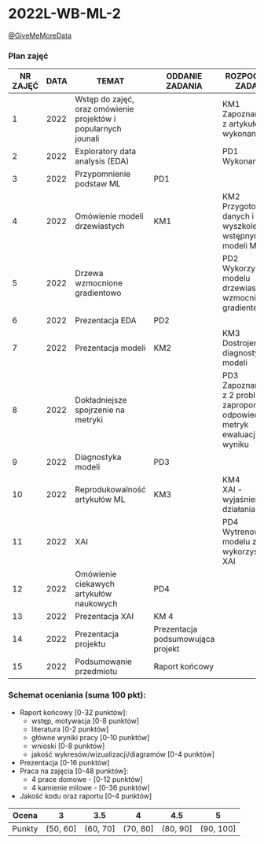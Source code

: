 # 2022L-WB-ML-2

[@GiveMeMoreData](https://github.com/GiveMeMoreData)


### Plan zajęć

<table>
<thead>
  <tr>
    <th>NR ZAJĘĆ</th>
    <th>DATA</th>
    <th>TEMAT</th>
    <th>ODDANIE ZADANIA<br></th>
    <th>ROZPOCZĘCIE ZADANIA</th>
    <th>PUNKTY</th>
  </tr>
</thead>
<tbody>
  <tr>
    <td>1</td>
    <td>2022</td>
    <td>Wstęp do zajęć, oraz omówienie projektów i popularnych jounali</td>
    <td></td>
    <td>KM1<br>Zapoznanie się z artykułem i wykonanie EDA </td>
    <td>6 pkt</td>
  </tr>
  <tr>
    <td>2</td>
    <td>2022</td>
    <td>Exploratory data analysis (EDA)</td>
    <td></td>
    <td>PD1<br>Wykonanie EDA</td>
    <td>3 pkt</td>
  </tr>
  <tr>
    <td>3</td>
    <td>2022</td>
    <td>Przypomnienie podstaw ML</td>
    <td>PD1</td>
    <td></td>
    <td></td>
  </tr>
  <tr>
    <td>4</td>
    <td>2022</td>
    <td>Omówienie modeli drzewiastych</td>
    <td>KM1 </td>
    <td>KM2<br>Przygotowanie danych i wyszkolenie wstępnych modeli ML</td>
    <td>10 pkt</td>
  </tr>
  <tr>
    <td>5</td>
    <td>2022</td>
    <td>Drzewa wzmocnione gradientowo</td>
    <td></td>
    <td>PD2<br>Wykorzystanie modelu drzewiastego i wzmocnionego gradientem</td>
    <td>3 pkt</td>
  </tr>
  <tr>
    <td>6</td>
    <td>2022</td>
    <td>Prezentacja EDA</td>
    <td>PD2</td>
    <td></td>
    <td></td>
  </tr>
  <tr>
    <td>7</td>
    <td>2022</td>
    <td>Prezentacja modeli</td>
    <td>KM2</td>
    <td>KM3<br>Dostrojenie i diagnostyka modeli</td>
    <td>10 pkt</td>
  </tr>
  <tr>
    <td>8</td>
    <td>2022</td>
    <td>Dokładniejsze spojrzenie na metryki</td>
    <td></td>
    <td>PD3<br>Zapoznanie się z 2 problemami i zaproponowanie odpowiednich metryk ewaluacji wyniku </td>
    <td>3 pkt</td>
  </tr>
  <tr>
    <td>9</td>
    <td>2022</td>
    <td>Diagnostyka modeli</td>
    <td>PD3</td>
    <td></td>
    <td></td>
  </tr>
  <tr>
    <td>10</td>
    <td>2022</td>
    <td>Reprodukowalność artykułów ML</td>
    <td>KM3</td>
    <td>KM4<br>XAI - wyjaśnienie działania modeli</td>
    <td>10 pkt</td>
  </tr>
  <tr>
    <td>11</td>
    <td>2022</td>
    <td>XAI</td>
    <td></td>
    <td>PD4<br>Wytrenowanie modelu z wykorzystaniem XAI</td>
    <td>3 pkt</td>
  </tr>
  <tr>
    <td>12</td>
    <td>2022</td>
    <td>Omówienie ciekawych artykułów naukowych </td>
    <td>PD4</td>
    <td></td>
    <td></td>
  </tr>
  <tr>
    <td>13</td>
    <td>2022</td>
    <td>Prezentacja XAI</td>
    <td>KM 4</td>
    <td></td>
    <td></td>
  </tr>
  <tr>
    <td>14</td>
    <td>2022</td>
    <td>Prezentacja projektu</td>
    <td>Prezentacja podsumowująca projekt</td>
    <td></td>
    <td></td>
  </tr>
  <tr>
    <td>15</td>
    <td>2022</td>
    <td>Podsumowanie przedmiotu</td>
    <td>Raport końcowy</td>
    <td></td>
    <td></td>
  </tr>
</tbody>
</table>
  
### Schemat oceniania (suma 100 pkt):
  
- Raport końcowy [0-32 punktów]:
  - wstęp, motywacja [0-8 punktów]
  - literatura [0-2 punktów]
  - główne wyniki pracy [0-10 punktów]
  - wnioski [0-8 punktów]  
  - jakość wykresów/wizualizacji/diagramów [0-4 punktów]
- Prezentacja [0-16 punktów] 
- Praca na zajęcia [0-48 punktów]: 
  - 4 prace domowe - [0-12 punktów]
  - 4 kamienie milowe - [0-36 punktów]
- Jakość kodu oraz  raportu [0-4 punktów]

| Ocena |  3 | 3.5 | 4 | 4.5 | 5 |
  |:---:|:---:|:---:|:---:|:---:|:---:|
  | Punkty   | (50, 60] | (60, 70] | (70, 80] | (80, 90] | (90, 100] |
  